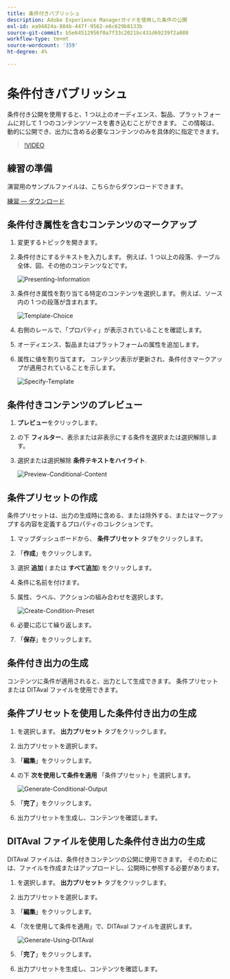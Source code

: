```yaml
---
title: 条件付きパブリッシュ
description: Adobe Experience Managerガイドを使用した条件の公開
exl-id: ea94824a-884b-447f-9562-e6c629b8133b
source-git-commit: b5e64512956f0a7f33c2021bc431d69239f2a088
workflow-type: tm+mt
source-wordcount: '359'
ht-degree: 4%

---
```


# 条件付きパブリッシュ

条件付き公開を使用すると、1 つ以上のオーディエンス、製品、プラットフォームに対して 1 つのコンテンツソースを書き込むことができます。 この情報は、動的に公開でき、出力に含める必要なコンテンツのみを具体的に指定できます。

>[!VIDEO](https://video.tv.adobe.com/v/339041)

## 練習の準備

演習用のサンプルファイルは、こちらからダウンロードできます。

[練習 — ダウンロード](assets/exercises/publishing-with-conditions.zip)

## 条件付き属性を含むコンテンツのマークアップ

1. 変更するトピックを開きます。

2. 条件付きにするテキストを入力します。 例えば、1 つ以上の段落、テーブル全体、図、その他のコンテンツなどです。

   ![Presenting-Information](images/presenting-info.png)

3. 条件付き属性を割り当てる特定のコンテンツを選択します。 例えば、ソース内の 1 つの段落が含まれます。

   ![Template-Choice](images/template-choice.png)

4. 右側のレールで、「プロパティ」が表示されていることを確認します。

5. オーディエンス、製品またはプラットフォームの属性を追加します。

6. 属性に値を割り当てます。 コンテンツ表示が更新され、条件付きマークアップが適用されていることを示します。

   ![Specify-Template](images/specify-template.png)

## 条件付きコンテンツのプレビュー

1. **プレビュー**&#x200B;をクリックします。

2. の下 **フィルター**、表示または非表示にする条件を選択または選択解除します。

3. 選択または選択解除 **条件テキストをハイライト**.

   ![Preview-Conditional-Content](images/preview-conditional-content.png)

## 条件プリセットの作成

条件プリセットは、出力の生成時に含める、または除外する、またはマークアップする内容を定義するプロパティのコレクションです。

1. マップダッシュボードから、 **条件プリセット** タブをクリックします。

2. 「**作成**」をクリックします。

3. 選択 **追加** ( または **すべて追加**) をクリックします。

4. 条件に名前を付けます。

5. 属性、ラベル、アクションの組み合わせを選択します。

   ![Create-Condition-Preset](images/create-condition-preset.png)

6. 必要に応じて繰り返します。

7. 「**保存**」をクリックします。

## 条件付き出力の生成

コンテンツに条件が適用されると、出力として生成できます。 条件プリセットまたは DITAval ファイルを使用できます。

## 条件プリセットを使用した条件付き出力の生成

1. を選択します。 **出力プリセット** タブをクリックします。

2. 出力プリセットを選択します。

3. 「**編集**」をクリックします。

4. の下 **次を使用して条件を適用** 「条件プリセット」を選択します。

   ![Generate-Conditional-Output](images/generate-conditional-output.png)

5. 「**完了**」をクリックします。

6. 出力プリセットを生成し、コンテンツを確認します。

## DITAval ファイルを使用した条件付き出力の生成

DITAval ファイルは、条件付きコンテンツの公開に使用できます。 そのためには、ファイルを作成またはアップロードし、公開時に参照する必要があります。

1. を選択します。 **出力プリセット** タブをクリックします。

2. 出力プリセットを選択します。

3. 「**編集**」をクリックします。

4. 「次を使用して条件を適用」で、DITAval ファイルを選択します。

   ![Generate-Using-DITAval](images/generate-using-ditaval.png)

5. 「**完了**」をクリックします。

6. 出力プリセットを生成し、コンテンツを確認します。
